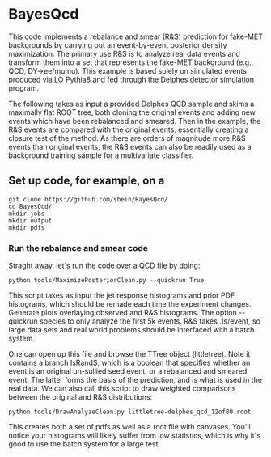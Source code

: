 # BayesQcd

This code implements a rebalance and smear (R&S) prediction for fake-MET backgrounds by carrying out an event-by-event posterior density maximization. The primary use R&S is to analyze real data events and transform them into a set that represents the fake-MET background (e.g., QCD, DY->ee/mumu). This example is based solely on simulated events produced via LO Pythia8 and fed through the Delphes detector simulation program.

The following takes as input a provided Delphes QCD sample and skims a maximally flat ROOT tree, both cloning the original events and adding new events which have been rebalanced and smeared. Then in the example, the R&S events are compared with the original events, essentially creating a closure test of the method. As there are orders of magnitude more R&S events than original events, the R&S events can also be readily used as a background training sample for a multivariate classifier. 

## Set up code, for example, on a

```
git clone https://github.com/sbein/BayesQcd/
cd BayesQcd/
mkdir jobs
mkdir output
mkdir pdfs
```

### Run the rebalance and smear code
Straght away, let's run the code over a QCD file by doing: 

```
python tools/MaximizePosteriorClean.py --quickrun True
```

This script takes as input the jet response histograms and prior PDF histograms, which should be remade each time the experiment changes. 
Generate plots overlaying observed and R&S histograms. The option --quickrun species to only analyze the first 5k events. R&S takes .1s/event, so large data sets and real world problems should be interfaced with a batch system. 

One can open up this file and browse the TTree object (littletree). Note it contains a branch IsRandS, which is a boolean that specifies whether an event is an original un-sullied seed event, or a rebalanced and smeared event. The latter forms the basis of the prediction, and is what is used in the real data. We can also call this script to draw weighted comparisons between the original and R&S distributions:
```
python tools/DrawAnalyzeClean.py littletree-delphes_qcd_12of80.root
```

This creates both a set of pdfs as well as a root file with canvases. You'll notice your histograms will likely suffer from low statistics, which is why it's good to use the batch system for a large test.

